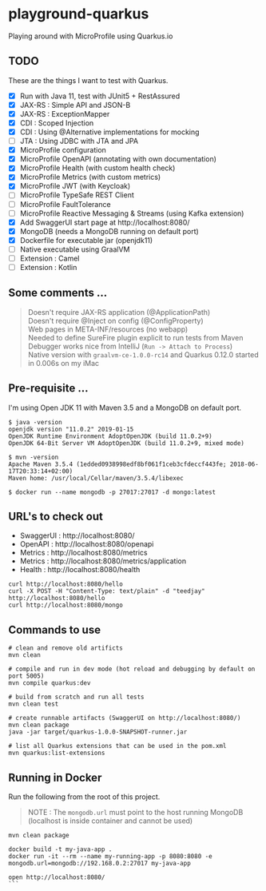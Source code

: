 # playground-quarkus
Playing around with MicroProfile using Quarkus.io

## TODO
These are the things I want to test with Quarkus.
- [x] Run with Java 11, test with JUnit5 + RestAssured 
- [x] JAX-RS : Simple API and JSON-B
- [x] JAX-RS : ExceptionMapper
- [x] CDI : Scoped Injection
- [x] CDI : Using @Alternative implementations for mocking
- [ ] JTA : Using JDBC with JTA and JPA
- [x] MicroProfile configuration
- [x] MicroProfile OpenAPI (annotating with own documentation)
- [x] MicroProfile Health (with custom health check)
- [x] MicroProfile Metrics (with custom metrics)
- [x] MicroProfile JWT (with Keycloak)
- [ ] MicroProfile TypeSafe REST Client
- [ ] MicroProfile FaultTolerance
- [ ] MicroProfile Reactive Messaging & Streams (using Kafka extension)
- [x] Add SwaggerUI start page at http://localhost:8080/
- [x] MongoDB (needs a MongoDB running on default port)
- [x] Dockerfile for executable jar (openjdk11)
- [ ] Native executable using GraalVM
- [ ] Extension : Camel
- [ ] Extension : Kotlin

## Some comments ...
> Doesn't require JAX-RS application (@ApplicationPath) <br/>
> Doesn't require @Inject on config (@ConfigProperty) <br/>
> Web pages in META-INF/resources (no webapp) <br/>
> Needed to define SureFire plugin explicit to run tests from Maven <br/>
> Debugger works nice from IntelliJ (`Run -> Attach to Process`) <br/>
> Native version with `graalvm-ce-1.0.0-rc14` and Quarkus 0.12.0 started in 0.006s on my iMac<br/>

## Pre-requisite ...
I'm using Open JDK 11 with Maven 3.5 and a MongoDB on default port.
```
$ java -version
openjdk version "11.0.2" 2019-01-15
OpenJDK Runtime Environment AdoptOpenJDK (build 11.0.2+9)
OpenJDK 64-Bit Server VM AdoptOpenJDK (build 11.0.2+9, mixed mode)

$ mvn -version
Apache Maven 3.5.4 (1edded0938998edf8bf061f1ceb3cfdeccf443fe; 2018-06-17T20:33:14+02:00)
Maven home: /usr/local/Cellar/maven/3.5.4/libexec

$ docker run --name mongodb -p 27017:27017 -d mongo:latest
```

## URL's to check out
- SwaggerUI : http://localhost:8080/
- OpenAPI : http://localhost:8080/openapi 
- Metrics : http://localhost:8080/metrics
- Metrics : http://localhost:8080/metrics/application
- Health : http://localhost:8080/health

```
curl http://localhost:8080/hello
curl -X POST -H "Content-Type: text/plain" -d "teedjay" http://localhost:8080/hello
curl http://localhost:8080/mongo
```

## Commands to use
```
# clean and remove old artificts
mvn clean

# compile and run in dev mode (hot reload and debugging by default on port 5005)
mvn compile quarkus:dev

# build from scratch and run all tests
mvn clean test

# create runnable artifacts (SwaggerUI on http://localhost:8080/)
mvn clean package
java -jar target/quarkus-1.0.0-SNAPSHOT-runner.jar

# list all Quarkus extensions that can be used in the pom.xml
mvn quarkus:list-extensions
```

## Running in Docker
Run the following from the root of this project.
> NOTE : The `mongodb.url` must point to the host running MongoDB (localhost is inside container and cannot be used)
````
mvn clean package

docker build -t my-java-app .
docker run -it --rm --name my-running-app -p 8080:8080 -e mongodb.url=mongodb://192.168.0.2:27017 my-java-app

open http://localhost:8080/
```
